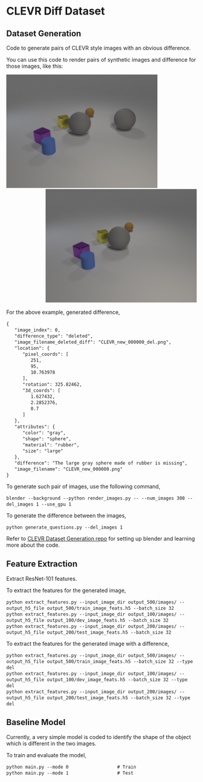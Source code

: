 # CLEVR Diff Dataset

## Dataset Generation
Code to generate pairs of CLEVR style images with an obvious difference.

You can use this code to render pairs of synthetic images and difference for those images, like this:

<div align="left">
  <img src="images/CLEVR_new_000000.png" width="400px">
</div>
<div align="right">
  <img src="images/CLEVR_new_000000_del.png" width="400px">
</div>

For the above example, generated difference,
```
{
   "image_index": 0,
   "difference_type": "deleted",
   "image_filename_deleted_diff": "CLEVR_new_000000_del.png",
   "location": {
      "pixel_coords": [
         251,
         95,
         10.763978
      ],
      "rotation": 325.82462,
      "3d_coords": [
         1.627432,
         2.2852376,
         0.7
      ]
   },
   "attributes": {
      "color": "gray",
      "shape": "sphere",
      "material": "rubber",
      "size": "large"
   },
   "difference": "The large gray sphere made of rubber is missing",
   "image_filename": "CLEVR_new_000000.png"
}
```

To generate such pair of images, use the following command,
```
blender --background --python render_images.py -- --num_images 300 --del_images 1 --use_gpu 1
```

To generate the difference between the images,
```
python generate_questions.py --del_images 1
```

Refer to [CLEVR Dataset Generation repo](https://github.com/facebookresearch/clevr-dataset-gen/blob/master/README.md) for setting up blender and learning more about the code.

## Feature Extraction
Extract ResNet-101 features.

To extract the features for the generated image,
```
python extract_features.py --input_image_dir output_500/images/ --output_h5_file output_500/train_image_feats.h5 --batch_size 32
python extract_features.py --input_image_dir output_100/images/ --output_h5_file output_100/dev_image_feats.h5 --batch_size 32
python extract_features.py --input_image_dir output_200/images/ --output_h5_file output_200/test_image_feats.h5 --batch_size 32
```

To extract the features for the generated image with a difference,
```
python extract_features.py --input_image_dir output_500/images/ --output_h5_file output_500/train_image_feats.h5 --batch_size 32 --type del
python extract_features.py --input_image_dir output_100/images/ --output_h5_file output_100/dev_image_feats.h5 --batch_size 32 --type del
python extract_features.py --input_image_dir output_200/images/ --output_h5_file output_200/test_image_feats.h5 --batch_size 32 --type del
```

## Baseline Model

Currently, a very simple model is coded to identify the shape of the object which is different in the two images.

To train and evaluate the model,
```
python main.py --mode 0                  # Train
python main.py --mode 1                  # Test
```
